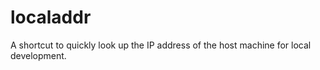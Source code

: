 # localaddr
A shortcut to quickly look up the IP address of the host machine for local development.
